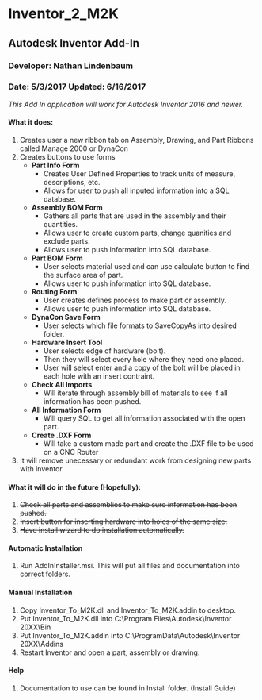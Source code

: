 # Inventor_2_M2K
## Autodesk Inventor Add-In
### Developer: Nathan Lindenbaum
### Date: 5/3/2017 Updated: 6/16/2017

*This Add In application will work for Autodesk Inventor 2016 and newer.* 

#### What it does:

  1. Creates user a new ribbon tab on Assembly, Drawing, and Part Ribbons called Manage 2000 or DynaCon
  2. Creates buttons to use forms
      - **Part Info Form**
        * Creates User Defined Properties to track units of measure, descriptions, etc.
        * Allows for user to push all inputed information into a SQL database.
      - **Assembly BOM Form**
        * Gathers all parts that are used in the assembly and their quantities.
        * Allows user to create custom parts, change quanities and exclude parts.
        * Allows user to push information into SQL database.
      - **Part BOM Form**
        * User selects material used and can use calculate button to find the surface area of part.
        * Allows user to push information into SQL database.
      - **Routing Form**
        * User creates defines process to make part or assembly.
        * Allows user to push information into SQL database.
      - **DynaCon Save Form**
        * User selects which file formats to SaveCopyAs into desired folder.
      - **Hardware Insert Tool**
        * User selects edge of hardware (bolt).
        * Then they will select every hole where they need one placed.
        * User will select enter and a copy of the bolt will be placed in each hole with an insert contraint.
      - **Check All Imports**
        * Will iterate through assembly bill of materials to see if all information has been pushed.
	  - **All Information Form**
	    * Will query SQL to get all information associated with the open part.
	  - **Create .DXF Form**
	    * Will take a custom made part and create the .DXF file to be used on a CNC Router
3. It will remove unecessary or redundant work from designing new parts with inventor.

#### What it will do in the future (Hopefully):

  1. ~~Check all parts and assemblies to make sure information has been pushed.~~
  2. ~~Insert button for inserting hardware into holes of the same size.~~
  3. ~~Have install wizard to do installation automatically.~~
  
#### Automatic Installation
  
  1. Run AddInInstaller.msi. This will put all files and documentation into correct folders.

#### Manual Installation
  
  1. Copy Inventor_To_M2K.dll and Inventor_To_M2K.addin to desktop.
  2. Put Inventor_To_M2K.dll into C:\Program Files\Autodesk\Inventor 20XX\Bin
  3. Put Inventor_To_M2K.addin into C:\ProgramData\Autodesk\Inventor 20XX\Addins
  4. Restart Inventor and open a part, assembly or drawing.
  
#### Help
  1. Documentation to use can be found in Install folder. (Install Guide)
